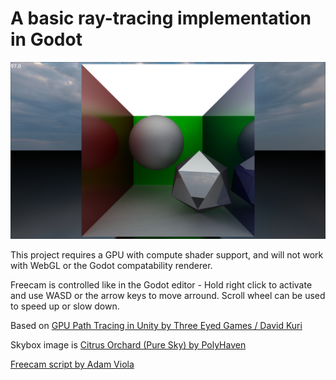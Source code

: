 # A basic ray-tracing implementation in Godot

![A render of the default scene](render.png "Render")

This project requires a GPU with compute shader support, and will not work with WebGL or the Godot compatability renderer.

Freecam is controlled like in the Godot editor - Hold right click to activate and use WASD or the arrow keys to move arround. Scroll wheel can be used to speed up or slow down. 

Based on [GPU Path Tracing in Unity by Three Eyed Games / David Kuri](https://web.archive.org/web/20231016082125/https://blog.three-eyed-games.com/2018/05/03/gpu-ray-tracing-in-unity-part-1/)

Skybox image is [Citrus Orchard (Pure Sky) by PolyHaven](https://polyhaven.com/a/citrus_orchard_puresky) 

[Freecam script by Adam Viola](https://github.com/adamviola/simple-free-look-camera)
